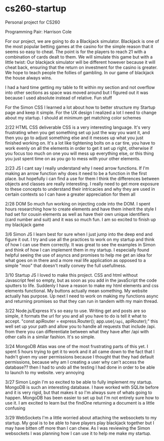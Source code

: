# cs260-startup
Personal project for CS260

Programming Pair: Harrison Cole

For our project, we are going to do a Blackjack simulator. Blackjack is one of the most popular betting games at the casino for the simple reason that it seems so easy to cheat. The point is for the players to reach 21 with a combination of cards dealt to them. We will simulate this game but with a little twist: Our blackjack simulator will be different however because it will cheat back, ensuring that the return on investment for the casino is greater. We hope to teach people the follies of gambling. In our game of blackjack the house always wins.

I had a hard time getting my table to fit within my section and not overflow into other sections as space was moved around but I figured out it was because I used absolute instead of relative. Fun stuff

For the Simon CSS I learned a lot about how to better structure my Startup page and keep it simple. 
For the UX design I realized a lot I need to change about my startup. I should at minimum get matching color schemes

2/22 HTML CSS deliverable
    CSS is a very interesting language. It's very frustrating when you get something set up just the way you want it, and then you go to adjust something else and it messes up what you just finished working on. It's a lot like tightening bolts on a car tire, you have to work evenly on all the elements in order to get it set up right, otherwise if you focus too much on one you will mess up everything else, or this thing you just spent time on as you go to mess with your other elements.

2/23 JS
    I cant say I really understand why I need arrow functions. If I'm making an arrow function why does it need to be a function in the first place. but hopefully i can find a use for them
    I think the differences between objects and classes are really interesting. I  really need to get more exposure to these concepts to understand their intricacies and why they are used in certain contexts so I can have a greater appreciation for them all

2/28 DOM
    So much fun working on injecting code into the DOM. I spent hours researching how to create elements and have them inherit the style I had set for cousin elements as well as have their own unique identifiers (card number and suit) and it was so much fun. I am so excited to finish up my blackjack game

3/6 Simon JS
    I learn best for sure when I just jump into the deep end and figure it out. I try and use all the practices to work on my startup and think of how I can use them correctly. It was great to see the examples in Simon and think of how I can implement them in my startup. I especially found helpful seeing the use of asyncs and promises to help me get an idea for what goes on in there and a more real life application as opposed to a simple "moo" that doesn't really convey the full usefullness.

3/10 Startup JS
    I loved to make this project. CSS and html without Javascript feel so empty, but as soon as you add in the javaScript the code sputters to life. Suddenly I have a reason to make my html elements and css elements functional. My buttons actually mean something. My website actually has purpose. Up next I need to work on making my functions async and returning promises so that they can run in tandem with my main thread.

3/22 Node.js/Express
    It's so easy to use. Writing get and posts are so simple, it formats the url for you and all you have to do is tell it what to accept. 
    "const apiRouter = express.Router();
    app.use(`/api`, apiRouter);"
    this well set up your path and allow you to handle all requests that include /api. from there you can differentiate between what they have after /api with other calls in a similar fashion. It's so simple.

3/24
    MongoDB Atlas was one of the most frustrating parts of this yet. I spent 5 hours trying to get it to work and it all came down to the fact that I hadn't given my user permissions because I thought that they had default permissions, because why am I creating a user why can't access the database??
    then I had to undo all the testing I had done in order to be able to launch to my website. very annoying
    
3/27 Simon Login
    I'm so excited to be able to fully implement my startup. MongoDB is such an interesting database. I have worked with SQLite before and it is very rigid, but that makes it so I'm always sure of whats going to happen. MongoDB has been easier to set up but I'm not entirely sure how to use it. I am excited to learn but the findOne returning a document is a little confusing
    
3/29 WebSockets
    I'm a little worried about attaching the websockets to my startup. My goal is to be able to have players play blackjack together but I may have bitten off more than I can chew. As I was reviewing the Simon websockets I was planning how I can use it to help me make my startup. 
